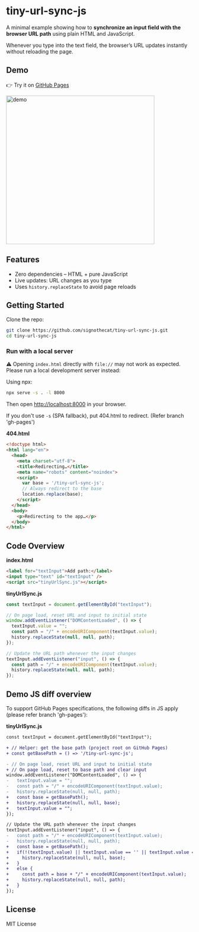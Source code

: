 # tiny-url-sync-js

A minimal example showing how to **synchronize an input field with the browser URL path** using plain HTML and JavaScript.

Whenever you type into the text field, the browser’s URL updates instantly without reloading the page.

## Demo

👉 Try it on [GitHub Pages](https://signothecat.github.io/tiny-url-sync-js)

<img src="https://github.com/user-attachments/assets/35b57d76-3d05-465d-9c2f-af5abcaacdfe" width="400" alt="demo">

## Features

- Zero dependencies – HTML + pure JavaScript
- Live updates: URL changes as you type
- Uses `history.replaceState` to avoid page reloads

## Getting Started

Clone the repo:

```zsh
git clone https://github.com/signothecat/tiny-url-sync-js.git
cd tiny-url-sync-js
```

### Run with a local server

⚠️ Opening `index.html` directly with `file://` may not work as expected.
Please run a local development server instead:

Using npx:

```zsh
npx serve -s . -l 8000
```

Then open [http://localhost:8000](http://localhost:8000) in your browser.

If you don't use `-s` (SPA fallback), put 404.html to redirect.
(Refer branch 'gh-pages')

**404.html**
```html
<!doctype html>
<html lang="en">
  <head>
    <meta charset="utf-8">
    <title>Redirecting…</title>
    <meta name="robots" content="noindex">
    <script>
      var base = '/tiny-url-sync-js';
      // Always redirect to the base
      location.replace(base);
    </script>
  </head>
  <body>
    <p>Redirecting to the app…</p>
  </body>
</html>
```

## Code Overview

**index.html**
```html
<label for="textInput">Add path:</label>
<input type="text" id="textInput" />
<script src="tinyUrlSync.js"></script>
```

**tinyUrlSync.js**
```js
const textInput = document.getElementById("textInput");

// On page load, reset URL and input to initial state
window.addEventListener("DOMContentLoaded", () => {
  textInput.value = "";
  const path = "/" + encodeURIComponent(textInput.value);
  history.replaceState(null, null, path);
});

// Update the URL path whenever the input changes
textInput.addEventListener("input", () => {
  const path = "/" + encodeURIComponent(textInput.value);
  history.replaceState(null, null, path);
});
```

## Demo JS diff overview

To support GitHub Pages specifications, the following diffs in JS apply (please refer branch 'gh-pages'):

**tinyUrlSync.js**
```diff
const textInput = document.getElementById("textInput");

+ // Helper: get the base path (project root on GitHub Pages)
+ const getBasePath = () => '/tiny-url-sync-js';

- // On page load, reset URL and input to initial state
+ // On page load, reset to base path and clear input
window.addEventListener("DOMContentLoaded", () => {
-   textInput.value = "";
-   const path = "/" + encodeURIComponent(textInput.value);
-   history.replaceState(null, null, path);
+   const base = getBasePath();
+   history.replaceState(null, null, base);
+   textInput.value = "";
});

// Update the URL path whenever the input changes
textInput.addEventListener("input", () => {
-   const path = "/" + encodeURIComponent(textInput.value);
-   history.replaceState(null, null, path);
+   const base = getBasePath();
+   if(!(textInput.value) || textInput.value == '' || textInput.value === '') {
+     history.replaceState(null, null, base);
+   }
+   else {
+     const path = base + "/" + encodeURIComponent(textInput.value);
+     history.replaceState(null, null, path);
+   }
});
```

## License

MIT License
